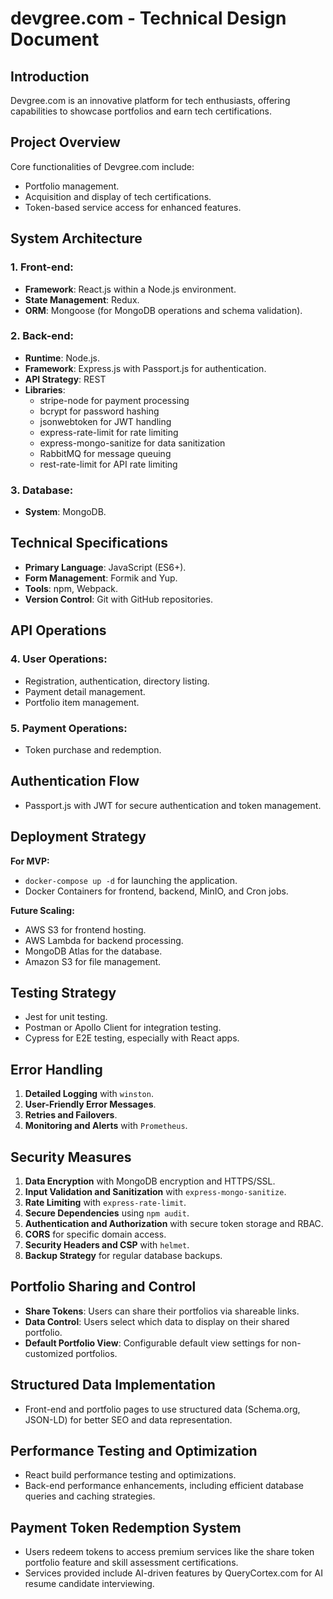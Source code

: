 # devgree.com - Technical Design Document

## Introduction
Devgree.com is an innovative platform for tech enthusiasts, offering capabilities to showcase portfolios and earn tech certifications.

## Project Overview
Core functionalities of Devgree.com include:
- Portfolio management.
- Acquisition and display of tech certifications.
- Token-based service access for enhanced features.

## System Architecture

### 1. Front-end:
- **Framework**: React.js within a Node.js environment.
- **State Management**: Redux.
- **ORM**: Mongoose (for MongoDB operations and schema validation).

### 2. Back-end:
- **Runtime**: Node.js.
- **Framework**: Express.js with Passport.js for authentication.
- **API Strategy**: REST
- **Libraries**:
  - stripe-node for payment processing
  - bcrypt for password hashing
  - jsonwebtoken for JWT handling
  - express-rate-limit for rate limiting
  - express-mongo-sanitize for data sanitization
  - RabbitMQ for message queuing
  - rest-rate-limit for API rate limiting

### 3. Database:
- **System**: MongoDB.

## Technical Specifications
- **Primary Language**: JavaScript (ES6+).
- **Form Management**: Formik and Yup.
- **Tools**: npm, Webpack.
- **Version Control**: Git with GitHub repositories.

## API Operations  

### 4. User Operations:
- Registration, authentication, directory listing.
- Payment detail management.
- Portfolio item management.

### 5. Payment Operations:
- Token purchase and redemption.

## Authentication Flow
- Passport.js with JWT for secure authentication and token management.

## Deployment Strategy
**For MVP:**
- `docker-compose up -d` for launching the application.
- Docker Containers for frontend, backend, MinIO, and Cron jobs.

**Future Scaling:**
- AWS S3 for frontend hosting.
- AWS Lambda for backend processing.
- MongoDB Atlas for the database.
- Amazon S3 for file management.

## Testing Strategy
- Jest for unit testing.
- Postman or Apollo Client for integration testing.
- Cypress for E2E testing, especially with React apps.

## Error Handling
1. **Detailed Logging** with `winston`.
2. **User-Friendly Error Messages**.
3. **Retries and Failovers**.
4. **Monitoring and Alerts** with `Prometheus`.

## Security Measures
1. **Data Encryption** with MongoDB encryption and HTTPS/SSL.
2. **Input Validation and Sanitization** with `express-mongo-sanitize`.
3. **Rate Limiting** with `express-rate-limit`.
4. **Secure Dependencies** using `npm audit`.
5. **Authentication and Authorization** with secure token storage and RBAC.
6. **CORS** for specific domain access.
7. **Security Headers and CSP** with `helmet`.
8. **Backup Strategy** for regular database backups.

## Portfolio Sharing and Control
- **Share Tokens**: Users can share their portfolios via shareable links.
- **Data Control**: Users select which data to display on their shared portfolio.
- **Default Portfolio View**: Configurable default view settings for non-customized portfolios.

## Structured Data Implementation
- Front-end and portfolio pages to use structured data (Schema.org, JSON-LD) for better SEO and data representation.

## Performance Testing and Optimization
- React build performance testing and optimizations.
- Back-end performance enhancements, including efficient database queries and caching strategies.

## Payment Token Redemption System
- Users redeem tokens to access premium services like the share token portfolio feature and skill assessment certifications.
- Services provided include AI-driven features by QueryCortex.com for AI resume candidate interviewing.
